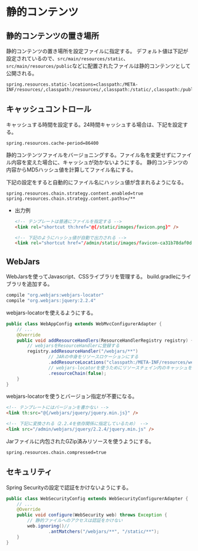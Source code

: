 # 静的コンテンツ

## 静的コンテンツの置き場所

静的コンテンツの置き場所を設定ファイルに指定する。
デフォルト値は下記が設定されているので、`src/main/resources/static`、`src/main/resources/public`などに配置されたファイルは静的コンテンツとして公開される。

```properties
spring.resources.static-locations=classpath:/META-INF/resources/,classpath:/resources/,classpath:/static/,classpath:/public/
```

## キャッシュコントロール

キャッシュする時間を設定する。24時間キャッシュする場合は、下記を設定する。

```properties
spring.resources.cache-period=86400
```

静的コンテンツファイルをバージョニングする。ファイル名を変更せずにファイル内容を変えた場合に、キャッシュが効かないようにする。
静的コンテンツの内容からMD5ハッシュ値を計算してファイル名にする。

下記の設定をすると自動的にファイル名にハッシュ値が含まれるようになる。

```properties
spring.resources.chain.strategy.content.enabled=true
spring.resources.chain.strategy.content.paths=/**
```

- 出力例

    ```html
    <!-- テンプレートは普通にファイルを指定する -->
    <link rel="shortcut th:href="@{/static/images/favicon.png}" />

    <!-- 下記のようにハッシュ値が自動で出力される -->
    <link rel="shortcut href="/admin/static/images/favicon-ca31b78daf0dd9a106bbf3c6d87d4ec7.png" />
    ```

## WebJars

WebJarsを使ってJavascript、CSSライブラリを管理する。
build.gradleにライブラリを追加する。

```groovy
compile "org.webjars:webjars-locator"
compile "org.webjars:jquery:2.2.4"
```

webjars-locatorを使えるようにする。

```java
public class WebAppConfig extends WebMvcConfigurerAdapter {
    // ...
    @Override
    public void addResourceHandlers(ResourceHandlerRegistry registry) {
        // webjarsをResourceHandlerに登録する
        registry.addResourceHandler("/webjars/**")
                // JARの中身をリソースロケーションにする
                .addResourceLocations("classpath:/META-INF/resources/webjars/")
                // webjars-locatorを使うためにリソースチェイン内のキャッシュを無効化する
                .resourceChain(false);
    }
}
```

webjars-locatorを使うとバージョン指定が不要になる。

```html
<!-- テンプレートにはバージョンを書かない -->
<link th:src="@{/webjars/jquery/jquery.min.js}" />

<!-- 下記に変換される（2.2.4を依存関係に指定しているため） -->
<link src="/admin/webjars/jquery/2.2.4/jquery.min.js" />
```

Jarファイルに内包されたGZip済みリソースを使うようにする。

```properties
spring.resources.chain.compressed=true
```

## セキュリティ

Spring Securityの設定で認証をかけないようにする。

```java
public class WebSecurityConfig extends WebSecurityConfigurerAdapter {
    // ...
    @Override
    public void configure(WebSecurity web) throws Exception {
        // 静的ファイルへのアクセスは認証をかけない
        web.ignoring()//
                .antMatchers("/webjars/**", "/static/**");
    }
}
```
